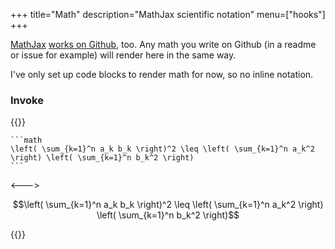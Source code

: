 +++
title="Math"
description="MathJax scientific notation"
menu=["hooks"]
+++

[MathJax](https://www.mathjax.org/) [works on Github](htthttps://docs.github.com/en/get-started/writing-on-github/working-with-advanced-formatting/writing-mathematical-expressions), too. Any math you write on Github (in a readme or issue for example) will render here in the same way.

I've only set up code blocks to render math for now, so no inline notation.

### Invoke

{{<columns>}}

````
```math
\left( \sum_{k=1}^n a_k b_k \right)^2 \leq \left( \sum_{k=1}^n a_k^2 \right) \left( \sum_{k=1}^n b_k^2 \right)
```
````

<--->

```math
\left( \sum_{k=1}^n a_k b_k \right)^2 \leq \left( \sum_{k=1}^n a_k^2 \right) \left( \sum_{k=1}^n b_k^2 \right)
```

{{</columns>}}
